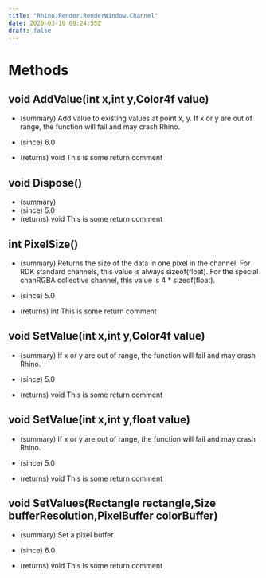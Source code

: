 ```yaml
---
title: "Rhino.Render.RenderWindow.Channel"
date: 2020-03-10 09:24:55Z
draft: false
---
```


# Methods
## void AddValue(int x,int y,Color4f value)
- (summary) 
       Add value to existing values at point x, y.
       If x or y are out of range, the function will fail and may crash Rhino.
       
- (since) 6.0
- (returns) void This is some return comment
## void Dispose()
- (summary) 
- (since) 5.0
- (returns) void This is some return comment
## int PixelSize()
- (summary) 
       Returns the size of the data in one pixel in the channel. For RDK standard channels, this value is always sizeof(float). 
       For the special chanRGBA collective channel,
       this value is 4 * sizeof(float).
       
- (since) 5.0
- (returns) int This is some return comment
## void SetValue(int x,int y,Color4f value)
- (summary) 
       If x or y are out of range, the function will fail and may crash Rhino.
       
- (since) 5.0
- (returns) void This is some return comment
## void SetValue(int x,int y,float value)
- (summary) 
       If x or y are out of range, the function will fail and may crash Rhino.
       
- (since) 5.0
- (returns) void This is some return comment
## void SetValues(Rectangle rectangle,Size bufferResolution,PixelBuffer colorBuffer)
- (summary) 
       Set a pixel buffer
       
- (since) 6.0
- (returns) void This is some return comment
